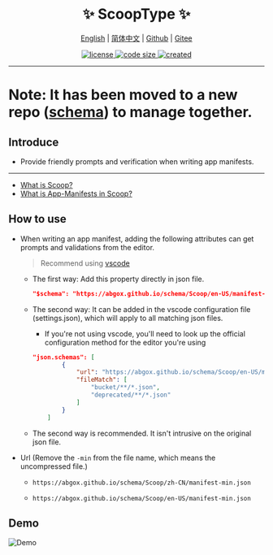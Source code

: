 <p align="center">
    <h1 align="center">✨ ScoopType ✨</h1>
</p>

<p align="center">
    <a href="README.md">English</a> |
    <a href="README-CN.md">简体中文</a> |
    <a href="https://github.com/abgox/ScoopType">Github</a> |
    <a href="https://gitee.com/abgox/ScoopType">Gitee</a>
</p>

<p align="center">
    <a href="https://github.com/abgox/ScoopType/blob/main/LICENSE">
        <img src="https://img.shields.io/github/license/abgox/ScoopType" alt="license" />
    </a>
    <a href="https://img.shields.io/github/repo-size/abgox/ScoopType.svg">
        <img src="https://img.shields.io/github/repo-size/abgox/ScoopType.svg" alt="code size" />
    </a>
    <a href="https://github.com/abgox/ScoopType">
        <img src="https://img.shields.io/badge/created-2024--1--10-blue" alt="created" />
    </a>
</p>

---

# Note: It has been moved to a new repo ([schema](https://github.com/abgox/schema)) to manage together.

## Introduce

-   Provide friendly prompts and verification when writing app manifests.

---

-   [What is Scoop?](https://github.com/ScoopInstaller/Scoop)
-   [What is App-Manifests in Scoop?](https://github.com/ScoopInstaller/Scoop/wiki/App-Manifests)

## How to use

-   When writing an app manifest, adding the following attributes can get prompts and validations from the editor.

    > Recommend using [vscode](https://code.visualstudio.com)

    -   The first way: Add this property directly in json file.
        ```json
        "$schema": "https://abgox.github.io/schema/Scoop/en-US/manifest-min.json",
        ```
    -   The second way: It can be added in the vscode configuration file (settings.json), which will apply to all matching json files.

        -   If you're not using vscode, you'll need to look up the official configuration method for the editor you're using

        ```json
        "json.schemas": [
                {
                    "url": "https://abgox.github.io/schema/Scoop/en-US/manifest-min.json",
                    "fileMatch": [
                        "bucket/**/*.json",
                        "deprecated/**/*.json"
                    ]
                }
            ]
        ```

    -   The second way is recommended. It isn't intrusive on the original json file.

-   Url (Remove the `-min` from the file name, which means the uncompressed file.)

    -   `https://abgox.github.io/schema/Scoop/zh-CN/manifest-min.json`

    -   `https://abgox.github.io/schema/Scoop/en-US/manifest-min.json`

## Demo

![Demo](https://abgop.netlify.app/ScoopType/demo.gif)
